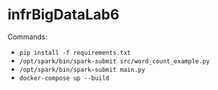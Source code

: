 # infrBigDataLab6

Commands:
- `pip install -f requirements.txt`
- `/opt/spark/bin/spark-submit src/word_count_example.py`
- `/opt/spark/bin/spark-submit main.py`
- `docker-compose up --build`